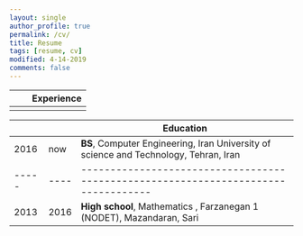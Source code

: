```yaml
---
layout: single
author_profile: true
permalink: /cv/
title: Resume
tags: [resume, cv]
modified: 4-14-2019
comments: false
---
```



|    |    | **Experience**                                                             |
|----|----|-------------------------------------------------------------------------------|
|| | |



|     |    |**Education**                                                               |
|-----|----|----------------------------------------------------------------------------------|
|2016| now| **BS**, Computer Engineering, Iran University of science and Technology, Tehran, Iran |
|-----|----|----------------------------------------------------------------------------------|
|2013|2016| **High school**, Mathematics , Farzanegan 1 (NODET), Mazandaran, Sari              |
